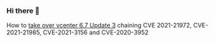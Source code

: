 ### Hi there 👋

How to [take over vcenter 6.7 Update 3](take_over_vcenter_670.md) chaining CVE 2021-21972, CVE-2021-21985, CVE-2021-3156 and CVE-2020-3952

<!--
**HynekPetrak/HynekPetrak** is a ✨ _special_ ✨ repository because its `README.md` (this file) appears on your GitHub profile.

Here are some ideas to get you started:

- 🔭 I’m currently working on ...
- 🌱 I’m currently learning ...
- 👯 I’m looking to collaborate on ...
- 🤔 I’m looking for help with ...
- 💬 Ask me about ...
- 📫 How to reach me: ...
- 😄 Pronouns: ...
- ⚡ Fun fact: ...
-->
